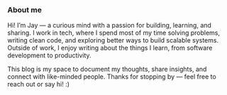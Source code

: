 ### About me

Hi! I’m Jay — a curious mind with a passion for building, learning, and sharing.
I work in tech, where I spend most of my time solving problems, writing clean code, and exploring better ways to build scalable systems. Outside of work, I enjoy writing about the things I learn, from software development to productivity.

This blog is my space to document my thoughts, share insights, and connect with like-minded people. Thanks for stopping by — feel free to reach out or say hi! :)
